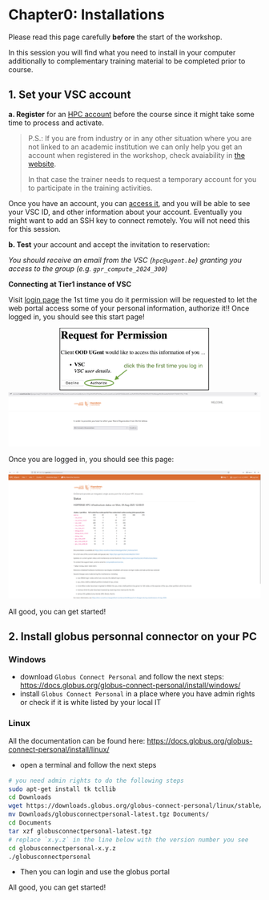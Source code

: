 <!--

author:   Benjamin Pavie Bruna Piereck Tatiana Woller
email:    trainingandconferences@vib.be
version:  1.0.0
language: en
narrator: UK English Female

icon:     https://vib.be/sites/vib.sites.vib.be/files/logo_VIB_noTagline.svg

comment:  This document shall provide an entire compendium and course on the
          development of Open-courSes with [LiaScript](https://LiaScript.github.io).
          As the language and the systems grows, also this document will be updated.
          Feel free to fork or copy it, translations are very welcome...

script:   https://cdn.jsdelivr.net/chartist.js/latest/chartist.min.js
          https://felixhao28.github.io/JSCPP/dist/JSCPP.es5.min.js

link:     https://cdn.jsdelivr.net/chartist.js/latest/chartist.min.css
link:     https://cdnjs.cloudflare.com/ajax/libs/animate.css/4.1.1/animate.min.css
link:     https://raw.githubusercontent.com/vibbits/material-liascript/master/img/org.css
link:     https://cdnjs.cloudflare.com/ajax/libs/font-awesome/5.11.2/css/all.min.css
link:     https://fonts.googleapis.com/css2?family=Saira+Condensed:wght@300&display=swap
link:     https://fonts.googleapis.com/css2?family=Open+Sans&display=swap
link:     https://raw.githubusercontent.com/vibbits/material-liascript/master/vib-styles.css

tutor: TCP
edition: 1st 

-->

# Chapter0: Installations

Please read this page carefully **before** the start of the workshop.

In this session you will find what you need to install in your computer additionally to complementary training material to be completed prior to course.

## 1. Set your VSC account

**a. Register** for an [HPC account](https://docs.vscentrum.be/access/vsc_account.html) before the course since it might take some time to process and activate. 

>
> P.S.: If you are from industry or in any other situation where you are not linked to an academic institution we can only help you get an account when registered in the workshop, check avaiability in [the website](https://www.vibtrainingandconferences.be/#/).
>
> In that case the trainer needs to request a temporary account for you to participate in the training activities.
>

Once you have an account, you can [access it](https://account.vscentrum.be/), and you will be able to see your VSC ID, and other information about your account. Eventually you might want to add an SSH key to connect remotely. You will not need this for this session.

**b. Test** your account and accept the invitation to reservation:

*You should receive an email from the VSC (`hpc@ugent.be`) granting you access to the group (e.g. `gpr_compute_2024_300`)*

**Connecting at Tier1 instance of VSC**

Visit [login page](https://auth.vscentrum.be/auth/login)  the 1st time you do it permission will be requested to let the web portal access some of your personal information, authorize it!!  Once logged in, you should see this start page!

<center><img src="../images/permission_VSC.png" width="300"/></center>
<center><img src="../images/select_your_org.png" width="900"/></center>

Once you are logged in, you should see this page:

<center><img src="../images/tier1.png" width="900"/></center>

All good, you can get started!

## 2. Install globus personnal connector on your PC

### Windows

- download `Globus Connect Personal` and follow the next steps: https://docs.globus.org/globus-connect-personal/install/windows/
- install `Globus Connect Personal` in a place where you have admin rights or check if it is white listed by your local IT
### Linux

All the documentation can be found here: https://docs.globus.org/globus-connect-personal/install/linux/

- open a terminal and follow the next steps
```bash
# you need admin rights to do the following steps
sudo apt-get install tk tcllib
cd Downloads
wget https://downloads.globus.org/globus-connect-personal/linux/stable/globusconnectpersonal-latest.tgz
mv Downloads/globusconnectpersonal-latest.tgz Documents/
cd Documents
tar xzf globusconnectpersonal-latest.tgz
# replace `x.y.z` in the line below with the version number you see
cd globusconnectpersonal-x.y.z
./globusconnectpersonal
```
- Then you can login and use the globus portal

All good, you can get started!







